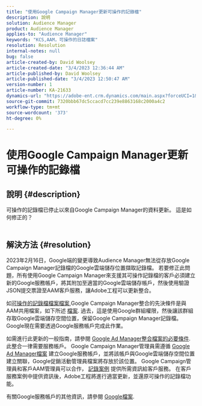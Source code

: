 ```yaml
---
title: "使用Google Campaign Manager更新可操作的記錄檔"
description: 說明
solution: Audience Manager
product: Audience Manager
applies-to: "Audience Manager"
keywords: "KCS,AAM，可操作的日誌檔案"
resolution: Resolution
internal-notes: null
bug: false
article-created-by: David Woolsey
article-created-date: "3/4/2023 12:36:44 AM"
article-published-by: David Woolsey
article-published-date: "3/4/2023 12:50:47 AM"
version-number: 1
article-number: KA-21633
dynamics-url: "https://adobe-ent.crm.dynamics.com/main.aspx?forceUCI=1&pagetype=entityrecord&etn=knowledgearticle&id=5a0c719f-24ba-ed11-83fe-6045bd006239"
source-git-commit: 7320bbb67dc5ccacd7cc239e8863168c2000a4c2
workflow-type: tm+mt
source-wordcount: '373'
ht-degree: 0%

---
```


# 使用Google Campaign Manager更新可操作的記錄檔

## 說明 {#description}

可操作的記錄檔已停止以來自Google Campaign Manager的資料更新。 這是如何修正的？
<br> 

## 解決方法 {#resolution}


2023年2月16日，Google端的變更導致Audience Manager無法從存放Google Campaign Manager記錄檔的Google雲端儲存位置擷取記錄檔。 若要修正此問題，所有使用Google Campaign Manager來支援其可操作記錄檔的客戶必須建立新的Google服務帳戶，將其附加至適當的Google雲端儲存帳戶，然後使用驗證JSON提交票證至AAM客戶服務，讓Adobe工程可以更新整合。

如[可操作的記錄檔檔案檔案](https://experienceleague.adobe.com/docs/audience-manager/user-guide/implementation-integration-guides/media-data-integration/actionable-log-files.html?lang=en),Google Campaign Manager整合的先決條件是與AAM共用檔案，如下所述 [檔案](https://experienceleague.adobe.com/docs/audience-manager/user-guide/reporting/audience-optimization-reports/audience-optimization-advertisers/import-dcm.html?lang=en). 過去，這是使用Google群組權限，然後讓該群組存取Google雲端儲存空間位置，保留Google Campaign Manager記錄檔。 Google現在需要透過Google服務帳戶完成此作業。

如需進行此更新的一般指南，請參閱 [Google Ad Manager整合檔案的必要條件](https://experienceleague.adobe.com/docs/audience-manager/user-guide/reporting/audience-optimization-reports/audience-optimization-publishers/import-dfp.html?lang=en). 此整合一律需要服務帳戶。 Google Campaign Manager管理員需遵循 [Google Ad Manager檔案](https://experienceleague.adobe.com/docs/audience-manager/user-guide/reporting/audience-optimization-reports/audience-optimization-publishers/import-dfp.html?lang=en) 建立Google服務帳戶，並將該帳戶與Google雲端儲存空間位置建立關聯，Google促銷活動管理員檔案將存放於該位置。 Google Campaign管理員和客戶AAM管理員可以合作， [記錄案例](https://experienceleague.adobe.com/docs/customer-one/using/home.html) 提供所需資訊給客戶服務。 在客戶服務案例中提供資訊後，Adobe工程將進行適當更新，並還原可操作的記錄檔功能。

有關Google服務帳戶的其他資訊，請參閱 [Google檔案](https://cloud.google.com/iam/docs/service-accounts-create#creating_a_service_account).
